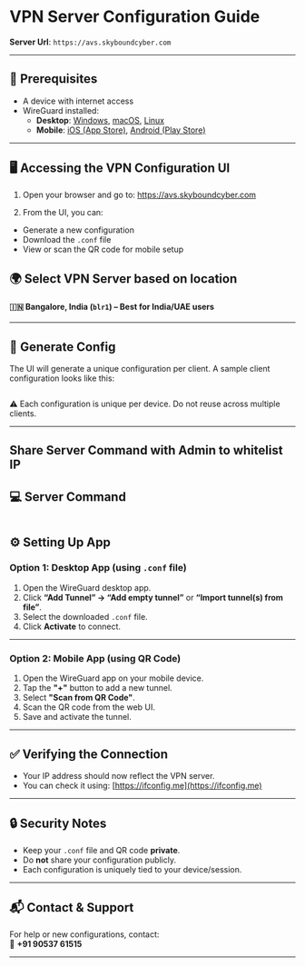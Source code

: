# VPN Server Configuration Guide

**Server Url**: `https://avs.skyboundcyber.com`  

---

## 🧰 Prerequisites

- A device with internet access
- WireGuard installed:
  - **Desktop**: [Windows](https://www.wireguard.com/install/), [macOS](https://www.wireguard.com/install/), [Linux](https://www.wireguard.com/install/)
  - **Mobile**: [iOS (App Store)](https://apps.apple.com/us/app/wireguard/id1441195209), [Android (Play Store)](https://play.google.com/store/apps/details?id=com.wireguard.android)

---

## 🖥 Accessing the VPN Configuration UI

1. Open your browser and go to:
https://avs.skyboundcyber.com

2. From the UI, you can:
- Generate a new configuration
- Download the `.conf` file
- View or scan the QR code for mobile setup

## 🌍 Select VPN Server based on location

   #### 🇮🇳 Bangalore, India (`blr1`) – Best for India/UAE users


---

## 🎯 Generate Config

The UI will generate a unique configuration per client. A sample client configuration looks like this:

```ini

```
⚠️ Each configuration is unique per device. Do not reuse across multiple clients.

---

## Share Server Command with Admin to whitelist IP
## 💻 Server Command
```ini

```


## ⚙️ Setting Up App

### Option 1: Desktop App (using `.conf` file)

1. Open the WireGuard desktop app.
2. Click **“Add Tunnel” → “Add empty tunnel”** or **“Import tunnel(s) from file”**.
3. Select the downloaded `.conf` file.
4. Click **Activate** to connect.

---

### Option 2: Mobile App (using QR Code)

1. Open the WireGuard app on your mobile device.
2. Tap the **"+"** button to add a new tunnel.
3. Select **"Scan from QR Code"**.
4. Scan the QR code from the web UI.
5. Save and activate the tunnel.

---

## ✅ Verifying the Connection

- Your IP address should now reflect the VPN server.
- You can check it using: [https://ifconfig.me](https://ifconfig.me)

---

## 🔒 Security Notes

- Keep your `.conf` file and QR code **private**.
- Do **not** share your configuration publicly.
- Each configuration is uniquely tied to your device/session.

---


## 📬 Contact & Support

For help or new configurations, contact:  
📧 **+91 90537 61515**  

---

